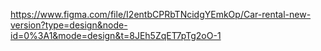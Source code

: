 https://www.figma.com/file/I2entbCPRbTNcidgYEmkOp/Car-rental-new-version?type=design&node-id=0%3A1&mode=design&t=8JEh5ZqET7pTg2oO-1
